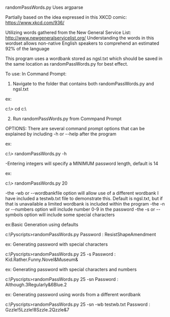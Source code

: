 randomPassWords.py
Uses argparse

Partially based on the idea expressed in this XKCD comic:
https://www.xkcd.com/936/

Utilizing words gathered from the New General Service List:
http://www.newgeneralservicelist.org/
Understanding the words in this wordset allows non-native
English speakers to comprehend an estimated 92% of the language

This program uses a wordbank stored as ngsl.txt
which should be saved in the same location as randomPassWords.py
for best effect.

To use:
In Command Prompt:
1) Navigate to the folder that contains both randomPassWords.py and ngsl.txt

ex:

c:\\> cd c:\\<folder>

2) Run randomPassWords.py from Commpand Prompt

OPTIONS:
There are several command prompt options that can be explained
by including -h or --help after the program

ex:

c:\\> randomPassWords.py -h

-Entering integers will specify a MINIMUM password length, default is 14

ex:

c:\\> randomPassWords.py 20

-the -wb or --wordbankfile option will allow use of a different wordbank
I have included a testwb.txt file to demonstrate this. Default is ngsl.txt,
but if that is unavailable a limited wordbank is included within the program
-the -n or --numbers option will include number 0-9 in the password
-the -s or --symbols option will include some special characters

ex:Basic Generation using defaults

c:\\Pyscripts>randomPassWords.py
Password :
ResistShapeAmendment

ex: Generating password with special characters

c:\\Pyscripts>randomPassWords.py 25 -s
Password :
Kid.Rather.Funny.Novel&Museum&

ex: Generating password with special characters and numbers

c:\\Pyscripts>randomPassWords.py 25 -sn
Password :
Although.3Regularly&6Blue.2

ex: Generating password using words from a different wordbank 

c:\\Pyscripts>randomPassWords.py 25 -sn -wb testwb.txt
Password :
Gzzle!5Lzzle!8Szzle.2Qzzle&7
